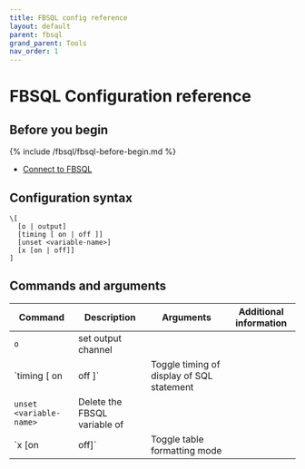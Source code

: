 ```yaml
---
title: FBSQL config reference
layout: default
parent: fbsql
grand_parent: Tools
nav_order: 1
---
```


# FBSQL Configuration reference

## Before you begin

{% include /fbsql/fbsql-before-begin.md %}
* [Connect to FBSQL](/docs/tools/fbsql/fbsql-connect)

## Configuration syntax

```
\[
  [o | output]
  [timing [ on | off ]]
  [unset <variable-name>]
  [x [on | off]]
]

```

## Commands and arguments

| Command | Description | Arguments | Additional information |
|---|---|---|---|
| `o` | set output channel |
| `timing [ on | off ]` | Toggle timing of display of SQL statement |
| `unset <variable-name>` | Delete the FBSQL variable of <variable-name> |
| `x [on | off]` | Toggle table formatting mode |  | Equivalent to ['\pset expanded'](/docs/tools/fbsql/fbsql-config/pset) |
